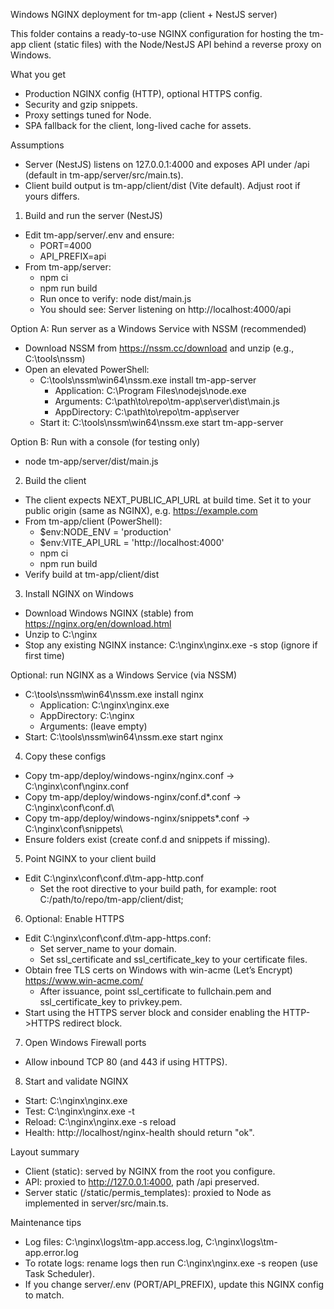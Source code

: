 Windows NGINX deployment for tm-app (client + NestJS server)

This folder contains a ready-to-use NGINX configuration for hosting the tm-app client (static files) with the Node/NestJS API behind a reverse proxy on Windows.

What you get
- Production NGINX config (HTTP), optional HTTPS config.
- Security and gzip snippets.
- Proxy settings tuned for Node.
- SPA fallback for the client, long-lived cache for assets.

Assumptions
- Server (NestJS) listens on 127.0.0.1:4000 and exposes API under /api (default in tm-app/server/src/main.ts).
- Client build output is tm-app/client/dist (Vite default). Adjust root if yours differs.

1) Build and run the server (NestJS)
- Edit tm-app/server/.env and ensure:
  - PORT=4000
  - API_PREFIX=api
- From tm-app/server:
  - npm ci
  - npm run build
  - Run once to verify: node dist/main.js
  - You should see: Server listening on http://localhost:4000/api

Option A: Run server as a Windows Service with NSSM (recommended)
- Download NSSM from https://nssm.cc/download and unzip (e.g., C:\tools\nssm)
- Open an elevated PowerShell:
  - C:\tools\nssm\win64\nssm.exe install tm-app-server
    - Application: C:\Program Files\nodejs\node.exe
    - Arguments:   C:\path\to\repo\tm-app\server\dist\main.js
    - AppDirectory: C:\path\to\repo\tm-app\server
  - Start it: C:\tools\nssm\win64\nssm.exe start tm-app-server

Option B: Run with a console (for testing only)
- node tm-app/server/dist/main.js

2) Build the client
- The client expects NEXT_PUBLIC_API_URL at build time. Set it to your public origin (same as NGINX), e.g. https://example.com
- From tm-app/client (PowerShell):
  - $env:NODE_ENV = 'production'
  - $env:VITE_API_URL = 'http://localhost:4000'
  - npm ci
  - npm run build
 - Verify build at tm-app/client/dist

3) Install NGINX on Windows
- Download Windows NGINX (stable) from https://nginx.org/en/download.html
- Unzip to C:\nginx
- Stop any existing NGINX instance: C:\nginx\nginx.exe -s stop (ignore if first time)

Optional: run NGINX as a Windows Service (via NSSM)
- C:\tools\nssm\win64\nssm.exe install nginx
  - Application: C:\nginx\nginx.exe
  - AppDirectory: C:\nginx
  - Arguments: (leave empty)
- Start: C:\tools\nssm\win64\nssm.exe start nginx

4) Copy these configs
- Copy tm-app/deploy/windows-nginx/nginx.conf            -> C:\nginx\conf\nginx.conf
- Copy tm-app/deploy/windows-nginx/conf.d\*.conf        -> C:\nginx\conf\conf.d\
- Copy tm-app/deploy/windows-nginx/snippets\*.conf      -> C:\nginx\conf\snippets\
- Ensure folders exist (create conf.d and snippets if missing).

5) Point NGINX to your client build
- Edit C:\nginx\conf\conf.d\tm-app-http.conf
  - Set the root directive to your build path, for example:
    root  C:/path/to/repo/tm-app/client/dist;

6) Optional: Enable HTTPS
- Edit C:\nginx\conf\conf.d\tm-app-https.conf:
  - Set server_name to your domain.
  - Set ssl_certificate and ssl_certificate_key to your certificate files.
- Obtain free TLS certs on Windows with win-acme (Let’s Encrypt) https://www.win-acme.com/
  - After issuance, point ssl_certificate to fullchain.pem and ssl_certificate_key to privkey.pem.
- Start using the HTTPS server block and consider enabling the HTTP->HTTPS redirect block.

7) Open Windows Firewall ports
- Allow inbound TCP 80 (and 443 if using HTTPS).

8) Start and validate NGINX
- Start:  C:\nginx\nginx.exe
- Test:   C:\nginx\nginx.exe -t
- Reload: C:\nginx\nginx.exe -s reload
- Health: http://localhost/nginx-health should return "ok".

Layout summary
- Client (static): served by NGINX from the root you configure.
- API: proxied to http://127.0.0.1:4000, path /api preserved.
- Server static (/static/permis_templates): proxied to Node as implemented in server/src/main.ts.

Maintenance tips
- Log files: C:\nginx\logs\tm-app.access.log, C:\nginx\logs\tm-app.error.log
- To rotate logs: rename logs then run C:\nginx\nginx.exe -s reopen (use Task Scheduler).
- If you change server/.env (PORT/API_PREFIX), update this NGINX config to match.
